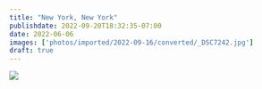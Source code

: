 ```yaml
---
title: "New York, New York"
publishdate: 2022-09-20T18:32:35-07:00
date: 2022-06-06
images: ['photos/imported/2022-09-16/converted/_DSC7242.jpg']
draft: true
---
```


![](photos/imported/2022-05-31/converted/DSC05839.jpg)